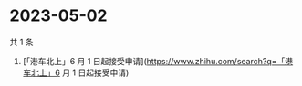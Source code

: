 # 2023-05-02

共 1 条

<!-- BEGIN ZHIHUSEARCH -->
<!-- 最后更新时间 Tue May 02 2023 12:10:22 GMT+0800 (China Standard Time) -->
1. [「港车北上」6 月 1 日起接受申请](https://www.zhihu.com/search?q=「港车北上」6 月 1 日起接受申请)
<!-- END ZHIHUSEARCH -->
